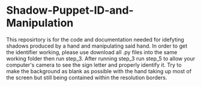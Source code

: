 # Shadow-Puppet-ID-and-Manipulation
This reposirtory is for the code and documentation needed for idefyting shadows produced by a hand and manipulating said hand.
In order to get the identifier working, please use download all .py files into the same working folder then run step_3. After running step_3 run step_5 to allow your computer's
camera to see the sign letter and properly identify it. Try to make the background as blank as possible with the hand taking up most of the screen but still being contained
within the resolution borders.
